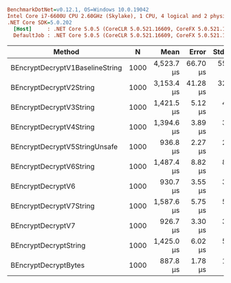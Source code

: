 ``` ini

BenchmarkDotNet=v0.12.1, OS=Windows 10.0.19042
Intel Core i7-6600U CPU 2.60GHz (Skylake), 1 CPU, 4 logical and 2 physical cores
.NET Core SDK=5.0.202
  [Host]     : .NET Core 5.0.5 (CoreCLR 5.0.521.16609, CoreFX 5.0.521.16609), X64 RyuJIT
  DefaultJob : .NET Core 5.0.5 (CoreCLR 5.0.521.16609, CoreFX 5.0.521.16609), X64 RyuJIT


```
|                          Method |    N |       Mean |    Error |   StdDev |   StdErr |        Min |         Q1 |     Median |         Q3 |        Max |    Op/s | Ratio | Rank |    Gen 0 |    Gen 1 |    Gen 2 | Allocated |
|-------------------------------- |----- |-----------:|---------:|---------:|---------:|-----------:|-----------:|-----------:|-----------:|-----------:|--------:|------:|-----:|---------:|---------:|---------:|----------:|
| BEncryptDecryptV1BaselineString | 1000 | 4,523.7 μs | 66.70 μs | 55.70 μs | 15.45 μs | 4,422.6 μs | 4,480.8 μs | 4,525.8 μs | 4,556.5 μs | 4,648.3 μs |   221.1 |  1.00 |    8 | 796.8750 | 664.0625 | 664.0625 | 2708608 B |
|         BEncryptDecryptV2String | 1000 | 3,153.4 μs | 41.28 μs | 32.23 μs |  9.30 μs | 3,113.5 μs | 3,139.7 μs | 3,145.0 μs | 3,151.6 μs | 3,241.6 μs |   317.1 |  0.70 |    7 | 328.1250 | 328.1250 | 328.1250 | 1221192 B |
|         BEncryptDecryptV3String | 1000 | 1,421.5 μs |  5.12 μs |  4.79 μs |  1.24 μs | 1,413.2 μs | 1,418.7 μs | 1,422.2 μs | 1,425.0 μs | 1,428.4 μs |   703.5 |  0.31 |    4 | 333.9844 | 332.0313 | 332.0313 | 1223816 B |
|         BEncryptDecryptV4String | 1000 | 1,394.6 μs |  3.89 μs |  3.45 μs |  0.92 μs | 1,388.6 μs | 1,392.4 μs | 1,394.1 μs | 1,397.6 μs | 1,399.8 μs |   717.1 |  0.31 |    3 | 164.0625 | 164.0625 | 164.0625 |  610460 B |
|   BEncryptDecryptV5StringUnsafe | 1000 |   936.8 μs |  2.27 μs |  2.01 μs |  0.54 μs |   933.6 μs |   934.8 μs |   937.1 μs |   938.4 μs |   939.5 μs | 1,067.5 |  0.21 |    2 |        - |        - |        - |     176 B |
|         BEncryptDecryptV6String | 1000 | 1,487.4 μs |  8.82 μs |  8.25 μs |  2.13 μs | 1,471.3 μs | 1,482.9 μs | 1,488.1 μs | 1,491.9 μs | 1,504.7 μs |   672.3 |  0.33 |    5 | 259.7656 | 257.8125 | 257.8125 |  912502 B |
|               BEncryptDecryptV6 | 1000 |   930.7 μs |  3.55 μs |  3.15 μs |  0.84 μs |   924.2 μs |   928.6 μs |   930.6 μs |   932.4 μs |   937.6 μs | 1,074.5 |  0.21 |    2 |        - |        - |        - |     176 B |
|         BEncryptDecryptV7String | 1000 | 1,587.6 μs |  5.75 μs |  5.38 μs |  1.39 μs | 1,579.2 μs | 1,583.4 μs | 1,588.1 μs | 1,592.0 μs | 1,595.1 μs |   629.9 |  0.35 |    6 | 261.7188 | 259.7656 | 259.7656 |  912890 B |
|               BEncryptDecryptV7 | 1000 |   926.7 μs |  3.30 μs |  3.09 μs |  0.80 μs |   919.0 μs |   925.1 μs |   927.1 μs |   928.8 μs |   931.0 μs | 1,079.1 |  0.20 |    2 |        - |        - |        - |     176 B |
|           BEncryptDecryptString | 1000 | 1,425.0 μs |  6.02 μs |  5.63 μs |  1.45 μs | 1,416.9 μs | 1,420.8 μs | 1,424.2 μs | 1,429.0 μs | 1,434.3 μs |   701.7 |  0.32 |    4 | 261.7188 | 259.7656 | 259.7656 |  917609 B |
|            BEncryptDecryptBytes | 1000 |   887.8 μs |  1.78 μs |  1.39 μs |  0.40 μs |   885.2 μs |   887.1 μs |   887.7 μs |   888.8 μs |   890.0 μs | 1,126.3 |  0.20 |    1 |        - |        - |        - |     176 B |
